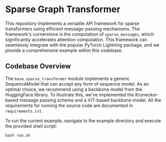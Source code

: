 # Sparse Graph Transformer 

This repository implements a versatile API framework for sparse transformers using efficient message-passing mechanisms. The framework's cornerstone is the computation of `sparse_messages`, which significantly accelerates attention computation. This framework can seamlessly integrate with the popular PyTorch Lightning package, and we provide a comprehensive example within this codebase.
 

## Codebase Overview

The `base_sparse_transformer` module implements a generic SequenceModel that can accept any form of sequence model. As an optimal choice, we recommend using a backbone model from the HuggingFace library. To illustrate this, we've implemented the Kroneckor-based message passing scheme and a ViT-based backbone model. All the requirements for running the source code are documented in `requirements.txt`.

To run the current example, navigate to the example directory and execute the provided shell script:

```shell
bash run.sh
```